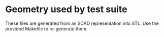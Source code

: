 # Geometry used by test suite

These files are generated from an SCAD representation into STL. Use the provided
Makefile to re-generate them.
